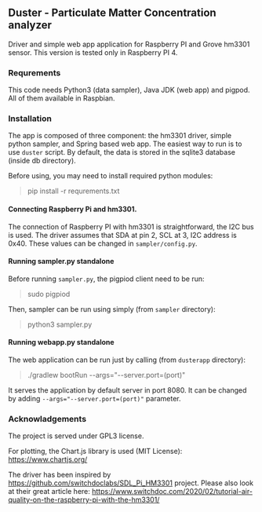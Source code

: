 ## Duster - Particulate Matter Concentration analyzer

Driver and simple web app application for Raspberry PI and Grove hm3301 sensor.
This version is tested only in Raspberry PI 4.

### Requrements

This code needs Python3 (data sampler), Java JDK (web app) and pigpod.
All of them available in Raspbian.

### Installation

The app is composed of three component: the hm3301 driver, simple python sampler, and Spring based web app.
The easiest way to run is to use `duster` script. 
By default, the data is stored in the sqlite3 database (inside db directory).

Before using, you may need to install required python modules:
> pip install -r requrements.txt

#### Connecting Raspberry Pi and hm3301.

The connection of Raspberry PI with hm3301 is straightforward, the I2C bus is used.
The driver assumes that SDA at pin 2, SCL at 3, I2C address is 0x40.
These values can be changed in `sampler/config.py`.

#### Running sampler.py standalone

Before running `sampler.py`, the pigpiod client need to be run:
> sudo pigpiod

Then, sampler can be run using simply (from `sampler` directory):
> python3 sampler.py

#### Running webapp.py standalone

The web application can be run just by calling (from `dusterapp` directory):
> ./gradlew bootRun --args="--server.port=(port)"

It serves the application by default server in port 8080.
It can be changed by adding `--args="--server.port=(port)"` parameter.

### Acknowladgements

The project is served under GPL3 license.

For plotting, the Chart.js library is used (MIT License): https://www.chartjs.org/

The driver has been inspired by https://github.com/switchdoclabs/SDL_Pi_HM3301 project. 
Please also look at their great article here: https://www.switchdoc.com/2020/02/tutorial-air-quality-on-the-raspberry-pi-with-the-hm3301/

